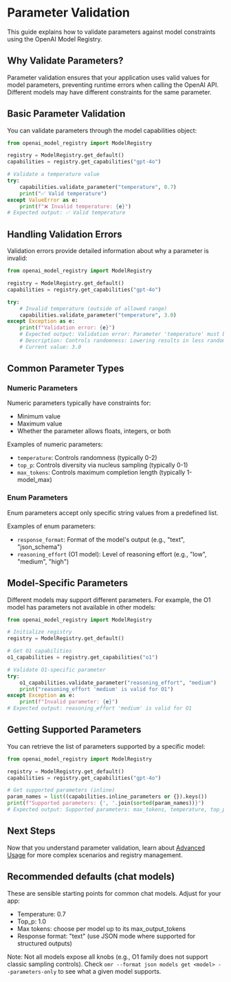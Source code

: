 # Parameter Validation

This guide explains how to validate parameters against model constraints using the OpenAI Model Registry.

## Why Validate Parameters?

Parameter validation ensures that your application uses valid values for model parameters, preventing runtime errors when calling the OpenAI API. Different models may have different constraints for the same parameter.

## Basic Parameter Validation

You can validate parameters through the model capabilities object:

```python
from openai_model_registry import ModelRegistry

registry = ModelRegistry.get_default()
capabilities = registry.get_capabilities("gpt-4o")

# Validate a temperature value
try:
    capabilities.validate_parameter("temperature", 0.7)
    print("✅ Valid temperature")
except ValueError as e:
    print(f"❌ Invalid temperature: {e}")
# Expected output: ✅ Valid temperature
```

## Handling Validation Errors

Validation errors provide detailed information about why a parameter is invalid:

```python
from openai_model_registry import ModelRegistry

registry = ModelRegistry.get_default()
capabilities = registry.get_capabilities("gpt-4o")

try:
    # Invalid temperature (outside of allowed range)
    capabilities.validate_parameter("temperature", 3.0)
except Exception as e:
    print(f"Validation error: {e}")
    # Expected output: Validation error: Parameter 'temperature' must be between 0 and 2.
    # Description: Controls randomness: Lowering results in less random completions.
    # Current value: 3.0
```

## Common Parameter Types

### Numeric Parameters

Numeric parameters typically have constraints for:

- Minimum value
- Maximum value
- Whether the parameter allows floats, integers, or both

Examples of numeric parameters:

- `temperature`: Controls randomness (typically 0-2)
- `top_p`: Controls diversity via nucleus sampling (typically 0-1)
- `max_tokens`: Controls maximum completion length (typically 1-model_max)

### Enum Parameters

Enum parameters accept only specific string values from a predefined list.

Examples of enum parameters:

- `response_format`: Format of the model's output (e.g., "text", "json_schema")
- `reasoning_effort` (O1 model): Level of reasoning effort (e.g., "low", "medium", "high")

## Model-Specific Parameters

Different models may support different parameters. For example, the O1 model has parameters not available in other models:

```python
from openai_model_registry import ModelRegistry

# Initialize registry
registry = ModelRegistry.get_default()

# Get O1 capabilities
o1_capabilities = registry.get_capabilities("o1")

# Validate O1-specific parameter
try:
    o1_capabilities.validate_parameter("reasoning_effort", "medium")
    print("reasoning_effort 'medium' is valid for O1")
except Exception as e:
    print(f"Invalid parameter: {e}")
# Expected output: reasoning_effort 'medium' is valid for O1
```

## Getting Supported Parameters

You can retrieve the list of parameters supported by a specific model:

```python
from openai_model_registry import ModelRegistry

registry = ModelRegistry.get_default()
capabilities = registry.get_capabilities("gpt-4o")

# Get supported parameters (inline)
param_names = list((capabilities.inline_parameters or {}).keys())
print(f"Supported parameters: {', '.join(sorted(param_names))}")
# Expected output: Supported parameters: max_tokens, temperature, top_p, ...
```

## Next Steps

Now that you understand parameter validation, learn about [Advanced Usage](advanced-usage.md) for more complex scenarios and registry management.

## Recommended defaults (chat models)

These are sensible starting points for common chat models. Adjust for your app:

- Temperature: 0.7
- Top_p: 1.0
- Max tokens: choose per model up to its max_output_tokens
- Response format: "text" (use JSON mode where supported for structured outputs)

Note: Not all models expose all knobs (e.g., O1 family does not support classic sampling controls). Check `omr --format json models get <model> --parameters-only` to see what a given model supports.

